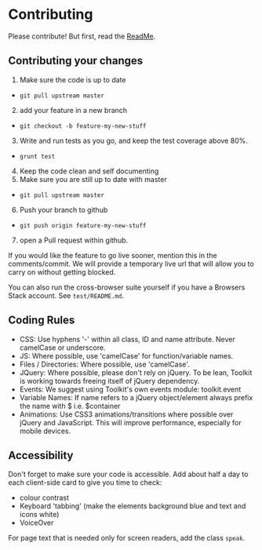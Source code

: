 # Contributing

Please contribute!  But first, read the [ReadMe](https://github.com/skyglobal/web-toolkit#setup).

## Contributing your changes

 1. Make sure the code is up to date
   * `git pull upstream master`
 2. add your feature in a new branch
   * `git checkout -b feature-my-new-stuff`
 3. Write and run tests as you go, and keep the test coverage above 80%.
   * `grunt test`
 4. Keep the code clean and self documenting
 5. Make sure you are still up to date with master
   * `git pull upstream master`
 6. Push your branch to github
   * `git push origin feature-my-new-stuff`
 7. open a Pull request within github.

If you would like the feature to go live sooner, mention this in the comments/commit. We will provide a temporary live url that will allow you to carry on without getting blocked.

You can also run the cross-browser suite yourself if you have a Browsers Stack account. See `test/README.md`.

## Coding Rules

 * CSS: Use hyphens '-' within all class, ID and name attribute. Never camelCase or underscore.
 * JS: Where possible, use 'camelCase' for function/variable names.
 * Files / Directories: Where possible, use 'camelCase'.
 * JQuery: Where possible, please don't rely on jQuery. To be lean, Toolkit is working towards freeing itself of jQuery dependency.
 * Events: We suggest using Toolkit's own events module: toolkit.event
 * Variable Names: If name refers to a jQuery object/element always prefix the name with $ i.e. $container
 * Animations: Use CSS3 animations/transitions where possible over jQuery and JavaScript. This will improve performance, especially for mobile devices.

## Accessibility

Don't forget to make sure your code is accessible.
Add about half a day to each client-side card to give you time to check:
 * colour contrast
 * Keyboard 'tabbing' (make the elements background blue and text and icons white)
 * VoiceOver

For page text that is needed only for screen readers, add the class `speak`.
